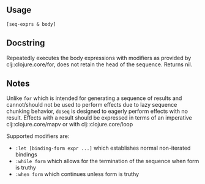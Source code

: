 ## Usage

    [seq-exprs & body]

## Docstring

Repeatedly executes the body expressions with modifiers as provided by
clj::clojure.core/for, does not retain the head of the
sequence. Returns nil.

## Notes

Unlike `for` which is intended for generating a sequence of results
and cannot/should not be used to perform effects due to lazy sequence
chunking behavior, `doseq` is designed to eagerly perform effects with
no result. Effects with a result should be expressed in terms of an
imperative clj::clojure.core/mapv or with clj::clojure.core/loop

Supported modifiers are:

- `:let [binding-form expr ...]` which establishes normal non-iterated bindings
- `:while form` which allows for the termination of the sequence when form is truthy
- `:when form` which continues unless form is truthy
